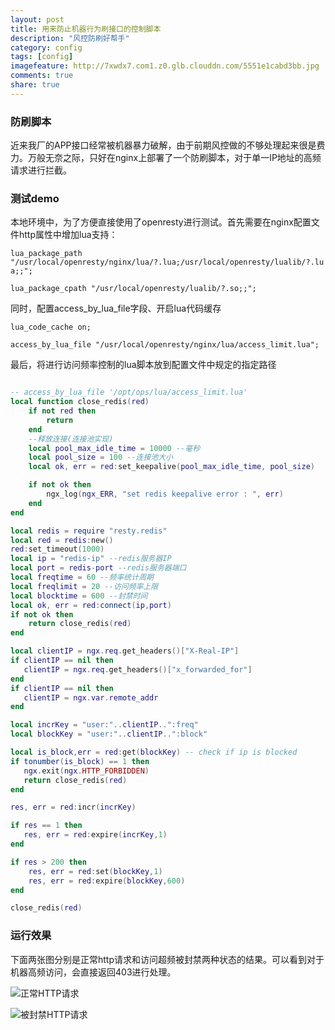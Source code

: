 ```yaml
---
layout: post
title: 用来防止机器行为刷接口的控制脚本
description: "风控防刷好帮手"
category: config
tags: [config]
imagefeature: http://7xwdx7.com1.z0.glb.clouddn.com/5551e1cabd3bb.jpg
comments: true
share: true
---
```


### 防刷脚本

近来我厂的APP接口经常被机器暴力破解，由于前期风控做的不够处理起来很是费力。万般无奈之际，只好在nginx上部署了一个防刷脚本，对于单一IP地址的高频请求进行拦截。

### 测试demo

本地环境中，为了方便直接使用了openresty进行测试。首先需要在nginx配置文件http属性中增加lua支持：

`lua_package_path "/usr/local/openresty/nginx/lua/?.lua;/usr/local/openresty/lualib/?.lua;;";`

`lua_package_cpath "/usr/local/openresty/lualib/?.so;;";`

同时，配置access_by_lua_file字段、开启lua代码缓存

`lua_code_cache on;`

`access_by_lua_file "/usr/local/openresty/nginx/lua/access_limit.lua";`

最后，将进行访问频率控制的lua脚本放到配置文件中规定的指定路径

~~~lua

-- access_by_lua_file '/opt/ops/lua/access_limit.lua'
local function close_redis(red)
    if not red then
        return
    end
    --释放连接(连接池实现)
    local pool_max_idle_time = 10000 --毫秒
    local pool_size = 100 --连接池大小
    local ok, err = red:set_keepalive(pool_max_idle_time, pool_size)

    if not ok then
        ngx_log(ngx_ERR, "set redis keepalive error : ", err)
    end
end

local redis = require "resty.redis"
local red = redis:new()
red:set_timeout(1000)
local ip = "redis-ip" --redis服务器IP
local port = redis-port --redis服务器端口
local freqtime = 60 --频率统计周期
local freqlimit = 20 --访问频率上限
local blocktime = 600 --封禁时间
local ok, err = red:connect(ip,port)
if not ok then
    return close_redis(red)
end

local clientIP = ngx.req.get_headers()["X-Real-IP"]
if clientIP == nil then
   clientIP = ngx.req.get_headers()["x_forwarded_for"]
end
if clientIP == nil then
   clientIP = ngx.var.remote_addr
end

local incrKey = "user:"..clientIP..":freq"
local blockKey = "user:"..clientIP..":block"

local is_block,err = red:get(blockKey) -- check if ip is blocked
if tonumber(is_block) == 1 then
   ngx.exit(ngx.HTTP_FORBIDDEN)
   return close_redis(red)
end

res, err = red:incr(incrKey)

if res == 1 then
   res, err = red:expire(incrKey,1)
end

if res > 200 then
    res, err = red:set(blockKey,1)
    res, err = red:expire(blockKey,600)
end

close_redis(red)

~~~

### 运行效果

下面两张图分别是正常http请求和访问超频被封禁两种状态的结果。可以看到对于机器高频访问，会直接返回403进行处理。

![正常HTTP请求](http://7xwdx7.com1.z0.glb.clouddn.com/normal_access.png)

![被封禁HTTP请求](http://7xwdx7.com1.z0.glb.clouddn.com/limit_access.png)
